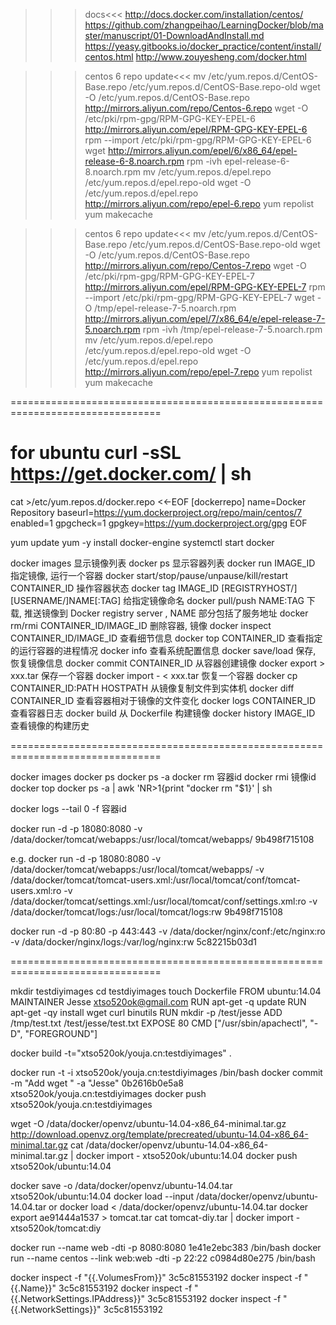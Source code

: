 
>>>docs<<<
http://docs.docker.com/installation/centos/
https://github.com/zhangpeihao/LearningDocker/blob/master/manuscript/01-DownloadAndInstall.md
https://yeasy.gitbooks.io/docker_practice/content/install/centos.html
http://www.zouyesheng.com/docker.html



>>>centos 6 repo update<<<
mv /etc/yum.repos.d/CentOS-Base.repo /etc/yum.repos.d/CentOS-Base.repo-old
wget -O /etc/yum.repos.d/CentOS-Base.repo http://mirrors.aliyun.com/repo/Centos-6.repo
wget -O /etc/pki/rpm-gpg/RPM-GPG-KEY-EPEL-6 http://mirrors.aliyun.com/epel/RPM-GPG-KEY-EPEL-6
rpm --import /etc/pki/rpm-gpg/RPM-GPG-KEY-EPEL-6
wget http://mirrors.aliyun.com/epel/6/x86_64/epel-release-6-8.noarch.rpm
rpm -ivh epel-release-6-8.noarch.rpm
mv /etc/yum.repos.d/epel.repo /etc/yum.repos.d/epel.repo-old
wget -O /etc/yum.repos.d/epel.repo http://mirrors.aliyun.com/repo/epel-6.repo
yum repolist
yum makecache

>>>centos 6 repo update<<<
mv /etc/yum.repos.d/CentOS-Base.repo /etc/yum.repos.d/CentOS-Base.repo-old
wget -O /etc/yum.repos.d/CentOS-Base.repo http://mirrors.aliyun.com/repo/Centos-7.repo
wget -O /etc/pki/rpm-gpg/RPM-GPG-KEY-EPEL-7 http://mirrors.aliyun.com/epel/RPM-GPG-KEY-EPEL-7
rpm --import /etc/pki/rpm-gpg/RPM-GPG-KEY-EPEL-7
wget -O /tmp/epel-release-7-5.noarch.rpm http://mirrors.aliyun.com/epel/7/x86_64/e/epel-release-7-5.noarch.rpm
rpm -ivh /tmp/epel-release-7-5.noarch.rpm
mv /etc/yum.repos.d/epel.repo /etc/yum.repos.d/epel.repo-old
wget -O /etc/yum.repos.d/epel.repo http://mirrors.aliyun.com/repo/epel-7.repo
yum repolist
yum makecache

================================================================================

for ubuntu 
curl -sSL https://get.docker.com/ | sh
================================================================================

cat >/etc/yum.repos.d/docker.repo <<-EOF
[dockerrepo]
name=Docker Repository
baseurl=https://yum.dockerproject.org/repo/main/centos/7
enabled=1
gpgcheck=1
gpgkey=https://yum.dockerproject.org/gpg
EOF

yum update
yum -y install docker-engine
systemctl start docker



docker images 显示镜像列表
docker ps 显示容器列表
docker run IMAGE_ID 指定镜像, 运行一个容器
docker start/stop/pause/unpause/kill/restart CONTAINER_ID 操作容器状态
docker tag IMAGE_ID [REGISTRYHOST/][USERNAME/]NAME[:TAG] 给指定镜像命名
docker pull/push NAME:TAG 下载, 推送镜像到 
Docker registry server , NAME 部分包括了服务地址
docker rm/rmi CONTAINER_ID/IMAGE_ID 删除容器, 镜像
docker inspect CONTAINER_ID/IMAGE_ID 查看细节信息
docker top CONTAINER_ID 查看指定的运行容器的进程情况
docker info 查看系统配置信息
docker save/load 保存, 恢复镜像信息
docker commit CONTAINER_ID 从容器创建镜像
docker export > xxx.tar 保存一个容器
docker import - < xxx.tar 恢复一个容器
docker cp CONTAINER_ID:PATH HOSTPATH 从镜像复制文件到实体机
docker diff CONTAINER_ID 查看容器相对于镜像的文件变化
docker logs CONTAINER_ID 查看容器日志
docker build 从 Dockerfile 构建镜像
docker history IMAGE_ID 查看镜像的构建历史


================================================================================

docker images
docker ps
docker ps -a
docker rm 容器id
docker rmi 镜像id
docker top
docker ps -a | awk 'NR>1{print "docker rm "$1}' | sh

docker logs --tail 0 -f  容器id


docker run -d -p 18080:8080 -v /data/docker/tomcat/webapps:/usr/local/tomcat/webapps/ 9b498f715108

e.g.
docker run -d -p 18080:8080 -v /data/docker/tomcat/webapps:/usr/local/tomcat/webapps/ -v /data/docker/tomcat/tomcat-users.xml:/usr/local/tomcat/conf/tomcat-users.xml:ro -v /data/docker/tomcat/settings.xml:/usr/local/tomcat/conf/settings.xml:ro -v /data/docker/tomcat/logs:/usr/local/tomcat/logs:rw 9b498f715108 

docker run -d -p 80:80 -p 443:443 -v /data/docker/nginx/conf:/etc/nginx:ro -v /data/docker/nginx/logs:/var/log/nginx:rw 5c82215b03d1


================================================================================

mkdir testdiyimages
cd testdiyimages
touch Dockerfile
FROM ubuntu:14.04
MAINTAINER Jesse <xtso520ok@gmail.com>
RUN apt-get -q update
RUN apt-get -qy install wget curl binutils
RUN mkdir -p /test/jesse
ADD /tmp/test.txt /test/jesse/test.txt
EXPOSE 80
CMD ["/usr/sbin/apachectl", "-D", "FOREGROUND"]

docker build -t="xtso520ok/youja.cn:testdiyimages" .

docker run -t -i xtso520ok/youja.cn:testdiyimages /bin/bash
docker commit -m "Add wget " -a "Jesse" 0b2616b0e5a8 xtso520ok/youja.cn:testdiyimages
docker push xtso520ok/youja.cn:testdiyimages

wget -O /data/docker/openvz/ubuntu-14.04-x86_64-minimal.tar.gz http://download.openvz.org/template/precreated/ubuntu-14.04-x86_64-minimal.tar.gz
cat /data/docker/openvz/ubuntu-14.04-x86_64-minimal.tar.gz | docker import - xtso520ok/ubuntu:14.04
docker push xtso520ok/ubuntu:14.04

docker save -o /data/docker/openvz/ubuntu-14.04.tar xtso520ok/ubuntu:14.04
docker load --input /data/docker/openvz/ubuntu-14.04.tar
or docker load < /data/docker/openvz/ubuntu-14.04.tar
docker export ae91444a1537 > tomcat.tar
cat tomcat-diy.tar | docker import - xtso520ok/tomcat:diy

docker run --name web -dti -p 8080:8080 1e41e2ebc383 /bin/bash
docker run --name centos --link web:web -dti -p 22:22 c0984d80e275 /bin/bash

docker inspect -f "{{.VolumesFrom}}" 3c5c81553192
docker inspect -f "{{.Name}}" 3c5c81553192
docker inspect -f "{{.NetworkSettings.IPAddress}}" 3c5c81553192
docker inspect -f "{{.NetworkSettings}}" 3c5c81553192














